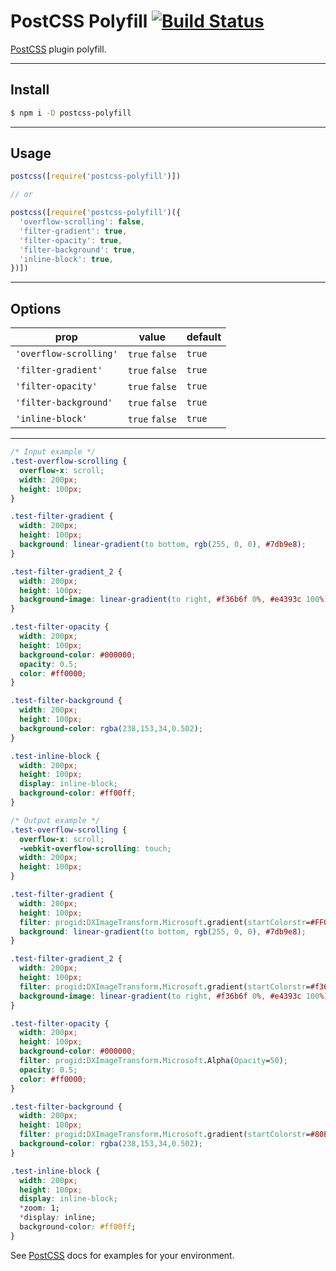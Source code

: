 # PostCSS Polyfill [![Build Status][ci-img]][ci]

[PostCSS] plugin polyfill.

[PostCSS]: https://github.com/postcss/postcss
[ci-img]:  https://img.shields.io/npm/v/postcss-polyfill.svg
[ci]:      https://npmjs.org/package/postcss-polyfill

---

## Install

```bash
$ npm i -D postcss-polyfill
```

---

## Usage

```js
postcss([require('postcss-polyfill')])

// or

postcss([require('postcss-polyfill')({
  'overflow-scrolling': false,
  'filter-gradient': true,
  'filter-opacity': true,
  'filter-background': true,
  'inline-block': true,
})])

```

---

## Options

| prop                   | value          | default |
| ---                    | ---            | ---     |
| `'overflow-scrolling'` | `true` `false` | `true` |
| `'filter-gradient'`    | `true` `false` | `true` |
| `'filter-opacity'`     | `true` `false` | `true` |
| `'filter-background'`  | `true` `false` | `true` |
| `'inline-block'`       | `true` `false` | `true` |

---

```css
/* Input example */
.test-overflow-scrolling {
  overflow-x: scroll;
  width: 200px;
  height: 100px;
}

.test-filter-gradient {
  width: 200px;
  height: 100px;
  background: linear-gradient(to bottom, rgb(255, 0, 0), #7db9e8);
}

.test-filter-gradient_2 {
  width: 200px;
  height: 100px;
  background-image: linear-gradient(to right, #f36b6f 0%, #e4393c 100%);
}

.test-filter-opacity {
  width: 200px;
  height: 100px;
  background-color: #000000;
  opacity: 0.5;
  color: #ff0000;
}

.test-filter-background {
  width: 200px;
  height: 100px;
  background-color: rgba(238,153,34,0.502);
}

.test-inline-block {
  width: 200px;
  height: 100px;
  display: inline-block;
  background-color: #ff00ff;
}
```

```css
/* Output example */
.test-overflow-scrolling {
  overflow-x: scroll;
  -webkit-overflow-scrolling: touch;
  width: 200px;
  height: 100px;
}

.test-filter-gradient {
  width: 200px;
  height: 100px;
  filter: progid:DXImageTransform.Microsoft.gradient(startColorstr=#FF0000, endColorstr=#7db9e8, GradientType=0);
  background: linear-gradient(to bottom, rgb(255, 0, 0), #7db9e8);
}

.test-filter-gradient_2 {
  width: 200px;
  height: 100px;
  filter: progid:DXImageTransform.Microsoft.gradient(startColorstr=#f36b6f, endColorstr=#e4393c, GradientType=1);
  background-image: linear-gradient(to right, #f36b6f 0%, #e4393c 100%);
}

.test-filter-opacity {
  width: 200px;
  height: 100px;
  background-color: #000000;
  filter: progid:DXImageTransform.Microsoft.Alpha(Opacity=50);
  opacity: 0.5;
  color: #ff0000;
}

.test-filter-background {
  width: 200px;
  height: 100px;
  filter: progid:DXImageTransform.Microsoft.gradient(startColorstr=#80EE9922, endColorstr=#80EE9922, GradientType=0);
  background-color: rgba(238,153,34,0.502);
}

.test-inline-block {
  width: 200px;
  height: 100px;
  display: inline-block;
  *zoom: 1;
  *display: inline;
  background-color: #ff00ff;
}
```

See [PostCSS] docs for examples for your environment.
